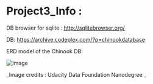 # Project3_Info :
DB browser for sqlite : http://sqlitebrowser.org/

DB: https://archive.codeplex.com/?p=chinookdatabase

ERD model of the Chinook DB: 

![image](https://user-images.githubusercontent.com/36688218/47267105-b2e72380-d55c-11e8-97ca-4fa62819294e.png)

_Image credits : Udacity Data Foundation Nanodegree _

